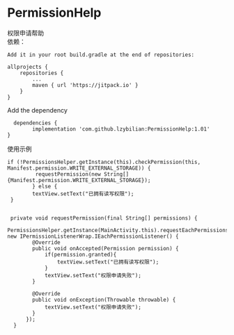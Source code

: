 # PermissionHelp
权限申请帮助  
依赖：  
  
 	Add it in your root build.gradle at the end of repositories:  
  
  	allprojects {
		repositories {
			...
			maven { url 'https://jitpack.io' }
		}
	}  
	
  Add the dependency  
  
	  dependencies {
	        implementation 'com.github.lzybilian:PermissionHelp:1.01'
  	}
使用示例  

	if (!PermissionsHelper.getInstance(this).checkPermission(this, Manifest.permission.WRITE_EXTERNAL_STORAGE)) {
      		 requestPermission(new String[]{Manifest.permission.WRITE_EXTERNAL_STORAGE});
    		} else {
     	  	textView.setText("已拥有读写权限");
  	 }
  
  
	 private void requestPermission(final String[] permissions) {
      	  PermissionsHelper.getInstance(MainActivity.this).requestEachPermissions(permissions, new IPermissionListenerWrap.IEachPermissionListener() {
            @Override
            public void onAccepted(Permission permission) {
                if(permission.granted){
                    textView.setText("已拥有读写权限");
                }
                textView.setText("权限申请失败");
            }

            @Override
            public void onException(Throwable throwable) {
                textView.setText("权限申请失败");
            }
      	  });
  	  }
